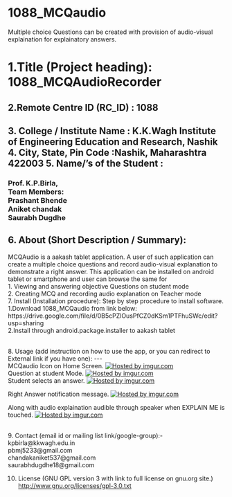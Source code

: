 1088_MCQaudio
=============

Multiple choice Questions can be created with provision of audio-visual explaination for explainatory  answers.
<h1>1.Title (Project heading): 1088_MCQAudioRecorder</h1>
<h2>2.Remote Centre ID (RC_ID) : 1088 </h2>
<h2>3. College / Institute Name : K.K.Wagh Institute of Engineering Education and Research, Nashik 
4. City, State, Pin Code :Nashik, Maharashtra 422003 
5. Name/’s of the Student :</h2>
<h3>Prof. K.P.Birla,
<br>Team Members:
<br>Prashant Bhende
<br>Aniket chandak
<br>Saurabh Dugdhe
</h3>
<h2>6. About (Short Description / Summary): </h2>
MCQAudio is a aakash tablet application.
A user of such application can create a multiple choice questions and record audio-visual explanation to demonstrate a right answer.
This application can be installed on android tablet or smartphone and user can browse the same for 
<br>1.	Viewing and answering objective Questions on student mode
<br>2.	Creating MCQ and recording audio explanation on Teacher mode 
<br>
7. Install (Installation procedure): Step by step procedure to install software.
<br>1.Download 1088_MCQaudio from link below:
https://drive.google.com/file/d/0B5cPZlOusPfCZ0dKSm1PTFhuSWc/edit?usp=sharing
<br>2.Install through android.package.installer to aakash tablet

<br>8. Usage (add instruction on how to use the app, or you can redirect to
External link if you have one): ---
<br>
MCQaudio Icon on Home Screen.
<a href="http://imgur.com/J3ojtnZ"><img src="http://i.imgur.com/J3ojtnZ.png" title="Hosted by imgur.com"/></a>
<br>
Question at student Mode.
<a href="http://imgur.com/0RXVWkt"><img src="http://i.imgur.com/0RXVWkt.png" title="Hosted by imgur.com"/></a>
<br>
Student selects an answer.
<a href="http://imgur.com/THNT1VY"><img src="http://i.imgur.com/THNT1VY.png" title="Hosted by imgur.com"/></a>

Right Answer notification message.
<a href="http://imgur.com/YA2YtWl"><img src="http://i.imgur.com/YA2YtWl.png" title="Hosted by imgur.com"/></a>

Along with audio explaination audible through speaker when EXPLAIN ME is touched.
<a href="http://imgur.com/L0xpzmp"><img src="http://i.imgur.com/L0xpzmp.png" title="Hosted by imgur.com"/></a>

<br>
9. Contact (email id or mailing list link/google-group):-
kpbirla@kkwagh.edu.in
<br>
pbmj5233@gmail.com
<br>
chandakaniket537@gmail.com
<br>
saurabhdugdhe18@gmail.com
<br>



10. License (GNU GPL version 3 with link to full license on gnu.org site.)
http://www.gnu.org/licenses/gpl-3.0.txt

